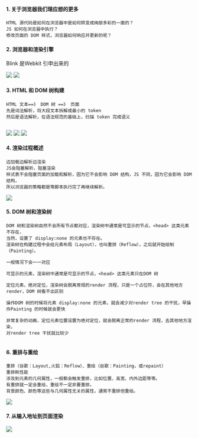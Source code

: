 #### 1.	关于浏览器我们理应想的更多
```
HTML 源代码是如何在浏览器中是如何转变成绚丽多彩的一面的？
JS 如何在浏览器中执行？
修改页面的 DOM 样式，浏览器如何响应并更新的呢？

```
#### 2.	浏览器和渲染引擎
Blink 是Webkit 引申出来的


![](https://raw.githubusercontent.com/lz109896/Web-datum/ff49433873463056755d313624e70fc9ce4d2c78/%E6%B5%8F%E8%A7%88%E5%99%A8%E5%92%8C%E6%B8%B2%E6%9F%93%E5%BC%95%E6%93%8E%201.png)
![](https://raw.githubusercontent.com/lz109896/Web-datum/ff49433873463056755d313624e70fc9ce4d2c78/%E6%B5%8F%E8%A7%88%E5%99%A8%E5%92%8C%E6%B8%B2%E6%9F%93%E5%BC%95%E6%93%8E%202.png)

#### 3.	HTML 和 DOM 树构建
```
HTML 文本==》 DOM 树 ==》 页面
先是词法解析，将大段文本拆解成最小的 token
然后是语法解析，在语法规范的基础上，扫描 token 完成语义


```
![](https://raw.githubusercontent.com/lz109896/Web-datum/ff49433873463056755d313624e70fc9ce4d2c78/HTML%20%E5%92%8C%20DOM%20%E6%A0%91%E6%9E%84%E5%BB%BA%201.png)
![](https://raw.githubusercontent.com/lz109896/Web-datum/ff49433873463056755d313624e70fc9ce4d2c78/HTML%20%E5%92%8C%20DOM%20%E6%A0%91%E6%9E%84%E5%BB%BA%202.png)
![](https://raw.githubusercontent.com/lz109896/Web-datum/ff49433873463056755d313624e70fc9ce4d2c78/HTML%20%E5%92%8C%20DOM%20%E6%A0%91%E6%9E%84%E5%BB%BA%203.png)
![]()

#### 4.	渲染过程概述
```
边加载边解析边渲染
JS会阻塞解析，阻塞渲染
样式表不会阻塞页面的加载和解析，因为它不会影响 DOM 结构，JS 不同，因为它会影响 DOM 结构，
所以浏览器的策略都是等脚本执行完了再继续解析。
```

![](https://raw.githubusercontent.com/lz109896/Web-datum/ff49433873463056755d313624e70fc9ce4d2c78/%E6%B8%B2%E6%9F%93%E8%BF%87%E7%A8%8B%E6%A6%82%E8%BF%B0%201.png)

#### 5.	DOM 树和渲染树
```
DOM 树和渲染树自然不会所有节点都对应，渲染树中通常是可显示的节点，<head> 这类元素不存在，
当然，设置了 display:none 的元素也不存在。
渲染树在构建过程中会给元素布局（Layout），也叫重排（Reflow），之后就开始绘制（Painting）。

一般情况下会一一对应

可显示的元素，渲染树中通常是可显示的节点，<head> 这类元素只在DOM 树

定位元素，绝对定位，渲染树会脱离常规的render 流程，只是一个占位符，会在其他地方render，DOM 树看不出区别

操作DOM 树的时候将元素 display:none 的元素，就会减少对render tree 的干扰，早操作Painting 的时候就会更快

非常复杂的动画，定位元素位置设置为绝对定位，就会脱离正常的render 流程，去其他地方渲染，
对render tree 干扰就比较少


```
#### 6.	重排与重绘
```
重排（谷歌：Layout,火狐：Reflow）、重绘（谷歌：Painting，或repaint）
重排耗性能
涉及到元素的几何属性，一般都会触发重排，比如位置、高宽、内外边距等等。
有重排就一定会重绘，重绘不一定非要重排。
背景颜色、颜色等这些与几何属性无关的属性，通常不重排但重绘。
```
![](https://raw.githubusercontent.com/lz109896/Web-datum/ff49433873463056755d313624e70fc9ce4d2c78/%E9%87%8D%E6%8B%8D%E4%B8%8E%E9%87%8D%E7%BB%98.png)


#### 7.	从输入地址到页面渲染

![](https://raw.githubusercontent.com/lz109896/Web-datum/ff49433873463056755d313624e70fc9ce4d2c78/%E4%BB%8E%E8%BE%93%E5%85%A5%E5%9C%B0%E5%9D%80%E5%88%B0%E9%A1%B5%E9%9D%A2%E6%B8%B2%E6%9F%93.png)


